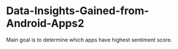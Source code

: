 # Data-Insights-Gained-from-Android-Apps2

Main goal is to determine which apps have highest sentiment score.
